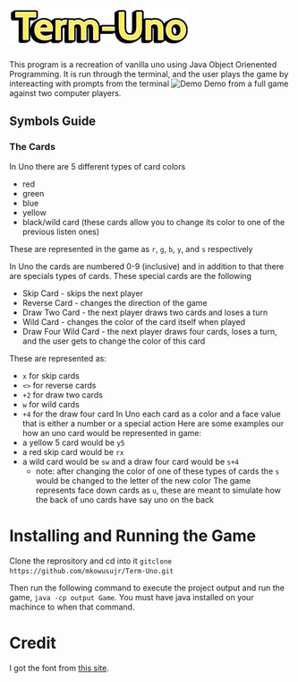 # ![term-uno](/imgs/term-uno.png)
This program is a recreation of vanilla uno using Java Object Orienented Programming.
It is run through the terminal, and the user plays the game by intereacting with prompts from the terminal
![Demo](imgs/text-based-uno-demo.gif)
Demo from a full game against two computer players.
## Symbols Guide
### The Cards
In Uno there are 5 different types of card colors
* red
* green
* blue
* yellow
* black/wild card (these cards allow you to change its color to one of the previous listen ones)

These are represented in the game as `r`, `g`, `b`, `y`, and `s` respectively

In Uno the cards are numbered 0-9 (inclusive) and in addition to that there are specials types of cards.
These special cards are the following
* Skip Card - skips the next player
* Reverse Card - changes the direction of the game
* Draw Two Card - the next player draws two cards and loses a turn
* Wild Card - changes the color of the card itself when played
* Draw Four Wild Card - the next player draws four cards, loses a turn, and the user gets to change the color of this card

These are represented as:
* `x` for skip cards
* `<>` for reverse cards
* `+2` for draw two cards
* `w` for wild cards
* `+4` for the draw four card
In Uno each card as a color and a face value that is either a number or a special action
Here are some examples our how an uno card would be represented in game:
* a yellow 5 card would be `y5`
* a red skip card would be `rx`
* a wild card would be `sw` and a draw four card would be `s+4`
    * note: after changing the color of one of these types of cards the `s` would be changed to the letter of the new color
The game represents face down cards as `u`, these are meant to simulate how the back of uno cards have say uno on the back


# Installing and Running the Game
Clone the reprository and cd into it `gitclone https://github.com/mkowusujr/Term-Uno.git`

Then run the following command to execute the project output and run the game, `java -cp output Game`.
You must have java installed on your machince to when that command.

# Credit
I got the font from [this site](https://fontmeme.com/uno-card-game-font/).
